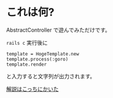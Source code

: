 # これは何?

AbstractController で遊んでみただけです。

`rails c` 実行後に

```
template = HogeTemplate.new
template.process(:goro)
template.render
```

と入力すると文字列が出力されます。

[解説はこっちにかいた](http://blog.eiel.info/blog/2013/09/04/extend-abstract-controller/)
